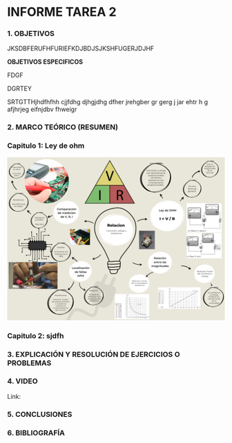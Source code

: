 # INFORME TAREA 2 

### 1. OBJETIVOS

JKSDBFERUFHFURIEFKDJBDJSJKSHFUGERJDJHF

**OBJETIVOS ESPECIFICOS**

FDGF

DGRTEY

SRTGTTHjhdfhfhh
cjjfdhg djhgjdhg dfher jrehgber gr gerg j jar ehtr h g afjhrjeg eifnjdbv fhweigr

### 2. MARCO TEÓRICO (RESUMEN)

### Capitulo 1: Ley de ohm

![](https://github.com/melaniegutierrez/INFORME-TAREA-2/blob/main/RES%20CAP%201.png)

### Capitulo 2: sjdfh

### 3. EXPLICACIÓN Y RESOLUCIÓN DE EJERCICIOS O PROBLEMAS

### 4. VIDEO

Link: 

### 5. CONCLUSIONES

### 6. BIBLIOGRAFÍA
